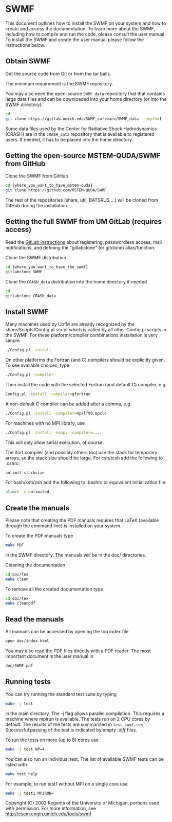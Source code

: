 SWMF
====

This document outlines how to install the SWMF on your system and how
to create and access the documentation.  To learn more about the SWMF,
including how to compile and run the code, please consult the user
manual.  To install the SWMF and create the user manual please follow
the instructions below.

Obtain SWMF
-----------

Get the source code from Git or from the tar balls.

The minimum requirement is the SWMF repository. 

You may also need the open-source `SWMF_data` repository that that contains
large data files and can be downloaded into your home directory (or into
the SWMF directory):

```bash
cd
git clone https://gitlab.umich.edu/SWMF_software/SWMF_data --depth=1
```

Some data files used by the Center for Radiative Shock Hydrodynamics
(CRASH) are in the `CRASH_data` repository that is available to registered
users.  If needed, it has to be placed into the home directory. 

Getting the open-source MSTEM-QUDA/SWMF from GitHub
----------------------------------------------------------------
Clone the SWMF from GitHub

```bash
cd {where_you_want_to_have_mstem-quda}
git clone https://github.com/MSTEM-QUDA/SWMF
```

The rest of the repositories (share, util, BATSRUS ...)
will be cloned from GitHub during the installation.

Getting the full SWMF from UM GitLab (requires access)
----------------------------------------------------------------

Read the
[GitLab instructions](http://herot.engin.umich.edu/~gtoth/SWMF/doc/GitLab_instructions.pdf)
about registering, passwordless access, mail notifications, and
defining the "gitlabclone" (or gitclone) alias/function.

Clone the SWMF distribution

```bash
cd {where_you_want_to_have_the_swmf}
gitlabclone SWMF
```

Clone the `CRASH_data` distribution into the home directory if needed

```bash
cd
gitlabclone CRASH_data
```

Install SWMF
------------

Many machines used by UofM are already recognized by the
share/Scripts/Config.pl script which is called by all other Config.pl
scripts in the SWMF. For these platform/compiler combinations
installation is very simple:

```bash
./Config.pl -install
```

On other platforms the Fortran (and C) compilers should be explicitly
given.  To see available choices, type

```bash
./Config.pl -compiler
```

Then install the code with the selected Fortran (and default C)
compiler, e.g.

```bash
Config.pl -install -compiler=gfortran
```

A non-default C compiler can be added after a comma, e.g.

```bash
./Config.pl -install -compiler=mpxlf90,mpxlc
```

For machines with no MPI library, use

```bash
./Config.pl -install -nompi -compiler=....
```

This will only allow serial execution, of course.

The ifort compiler (and possibly others too) use the stack for temporary
arrays, so the stack size should be large. For csh/tcsh add the following
to .cshrc: 

```bash
unlimit stacksize
```

For bash/ksh/zsh add the following to .bashrc or equivalent initialization
file:

```bash
ulimit -s unlimited
```

Create the manuals
------------------

Please note that creating the PDF manuals requires that LaTeX
(available through the command line) is installed on your system.

To create the PDF manuals type

```bash
make PDF
```

in the SWMF directory. The manuals will be in the doc/ directories.

Cleaning the documentation

```bash
cd doc/Tex
make clean
```

To remove all the created documentation type

```bash
cd doc/Tex
make cleanpdf
```

Read the manuals
----------------

All manuals can be accessed by opening the top index file 

```bash
open doc/index.html
```

You may also read the PDF files directly with a PDF reader.  The most
important document is the user manual in

```bash
doc/SWMF.pdf
```

Running tests
-------------

You can try running the standard test suite by typing

```bash
make -j test
```

in the main directory. The -j flag allows parallel compilation.  This
requires a machine where mpirun is available.  The tests run on 2 CPU
cores by default.  The results of the tests are summarized in
`test_swmf.res` Successful passing of the test is indicated by empty
*.diff* files.

To run the tests on more (up to 8) cores use

```bash
make -j test NP=4
```

You can also run an individual test. The list of available SWMF tests can be listed with

```bash
make test_help
```

For example, to run test1 without MPI on a single core use

```bash
make -j test1 MPIRUN=
```

Copyright (C) 2002 Regents of the University of Michigan,
portions used with permission.
For more information, see http://csem.engin.umich.edu/tools/swmf
